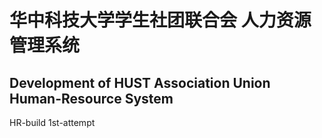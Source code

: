 # 华中科技大学学生社团联合会  人力资源管理系统
## Development of HUST Association Union Human-Resource System
HR-build 1st-attempt
